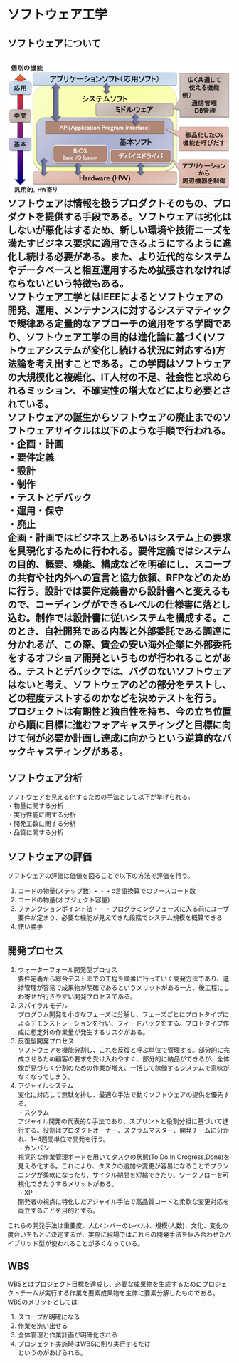# ソフトウェア工学  
## ソフトウェアについて  

![ソフトウェア](./software.png)  
ソフトウェアは情報を扱うプロダクトそのもの、プロダクトを提供する手段である。ソフトウェアは劣化はしないが悪化はするため、新しい環境や技術ニーズを満たすビジネス要求に適用できるようにするように進化し続ける必要がある。また、より近代的なシステムやデータベースと相互運用するため拡張されなければならないという特徴もある。    
ソフトウェア工学とはIEEEによるとソフトウェアの開発、運用、メンテナンスに対するシステマティックで規律ある定量的なアプローチの適用をする学問であり、ソフトウェア工学の目的は進化論に基づく(ソフトウェアシステムが変化し続ける状況に対応する)方法論を考え出すことである。この学問はソフトウェアの大規模化と複雑化、IT人材の不足、社会性と求められるミッション、不確実性の増大などにより必要とされている。    
ソフトウェアの誕生からソフトウェアの廃止までのソフトウェアサイクルは以下のような手順で行われる。  
・企画・計画  
・要件定義  
・設計  
・制作  
・テストとデバック  
・運用・保守  
・廃止  
企画・計画ではビジネス上あるいはシステム上の要求を具現化するために行われる。要件定義ではシステムの目的、概要、機能、構成などを明確にし、スコープの共有や社内外への宣言と協力依頼、RFPなどのために行う。設計では要件定義書から設計書へと変えるもので、コーディングができるレベルの仕様書に落とし込む。制作では設計書に従いシステムを構成する。このとき、自社開発である内製と外部委託である調達に分かれるが、この際、賃金の安い海外企業に外部委託をするオフショア開発というものが行われることがある。テストとデバックでは、バグのないソフトウェアはないと考え、ソフトウェアのどの部分をテストし、どの程度テストするのかなどを決めテストを行う。    
プロジェクトは有期性と独自性を持ち、今の立ち位置から順に目標に進むフォアキャスティングと目標に向けて何が必要か計画し達成に向かうという逆算的なバックキャスティングがある。  
---  
## ソフトウェア分析  
ソフトウェアを見える化するための手法として以下が挙げられる。  
・物量に関する分析  
・実行性能に関する分析  
・開発工数に関する分析  
・品質に関する分析  

## ソフトウェアの評価  
ソフトウェアの評価は価値を図ることで以下の方法で評価を行う。  
1. コードの物量(ステップ数) ・・・c言語換算でのソースコード数  
2. コードの物量(オブジェクト容量)  
3. ファンクションポイント法・・・プログラミングフェーズに入る前にユーザ要件が定まり、必要な機能が見えてきた段階でシステム規模を概算できる  
4. 使い勝手  

## 開発プロセス  
1. ウォーターフォール開発型プロセス  
要件定義から総合テストまでの工程を順番に行っていく開発方法であり、進捗管理が容易で成果物が明確であるというメリットがある一方、後工程にしわ寄せが行きやすい開発プロセスである。  
2. スパイラルモデル  
プログラム開発を小さなフェーズに分解し、フェーズごとにプロトタイプによるデモンストレーションを行い、フィードバックをする。プロトタイプ作成に想定外の作業量が発生するリスクがある。  
3. 反復型開発プロセス  
ソフトウェアを機能分割し、これを反復と呼ぶ単位で管理する。部分的に完成させるため顧客の要求を受け入れやすく、部分的に納品ができるが、全体像が見づらく分割のための作業が増え、一括して稼働するシステムで意味がなくなってしまう。  
4. アジャイルシステム  
変化に対応して無駄を排し、最適な手法で動くソフトウェアの提供を優先する。  
・スクラム  
アジャイル開発の代表的な手法であり、スプリントと役割分担に基づいて進行する。役割はプロダクトオーナー、スクラムマスター、開発チームに分かれ、1~4週間単位で開発を行う。  
・カンバン  
視覚的な作業管理ボードを用いてタスクの状態(To Do,In Orogress,Done)を見える化する。これにより、タスクの追加や変更が容易になることでプランニングが柔軟になったり、サイクル期間を短縮できたり、ワークフローを可視化できたりするメリットがある。  
・XP  
開発者の視点に特化したアジャイル手法で高品質コードと柔軟な変更対応を両立することを目的とする。  

これらの開発手法は重要度、人(メンバーのレベル)、規模(人数)、文化、変化の度合いをもとに決定するが、実際に現場ではこれらの開発手法を組み合わせたハイブリッド型が使われることが多くなっている。  

## WBS
WBSとはプロジェクト目標を達成し、必要な成果物を生成するためにプロジェクトチームが実行する作業を要素成果物を主体に要素分解したものである。WBSのメリットとしては  
1. スコープが明確になる  
2. 作業を洗い出せる  
3. 全体管理と作業計画が明確化される  
4. プロジェクト実施時はWBSに則り実行するだけ  
というのがあげられる。  